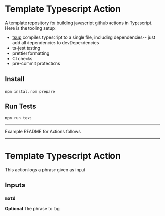 # Template Typescript Action

A template repository for building javascript github actions in Typescript. Here is the tooling setup:

- [tsup](https://github.com/egoist/tsup) compiles typescript to a single file, including dependencies-- just add all dependencies to devDependencies
- ts-jest testing
- prettier formatting
- CI checks
- pre-commit protections

## Install

`npm install`
`npm prepare`

## Run Tests

`npm run test`

---

Example README for Actions follows

---

# Template Typescript Action

This action logs a phrase given as input

## Inputs

### `motd`

**Optional** The phrase to log
